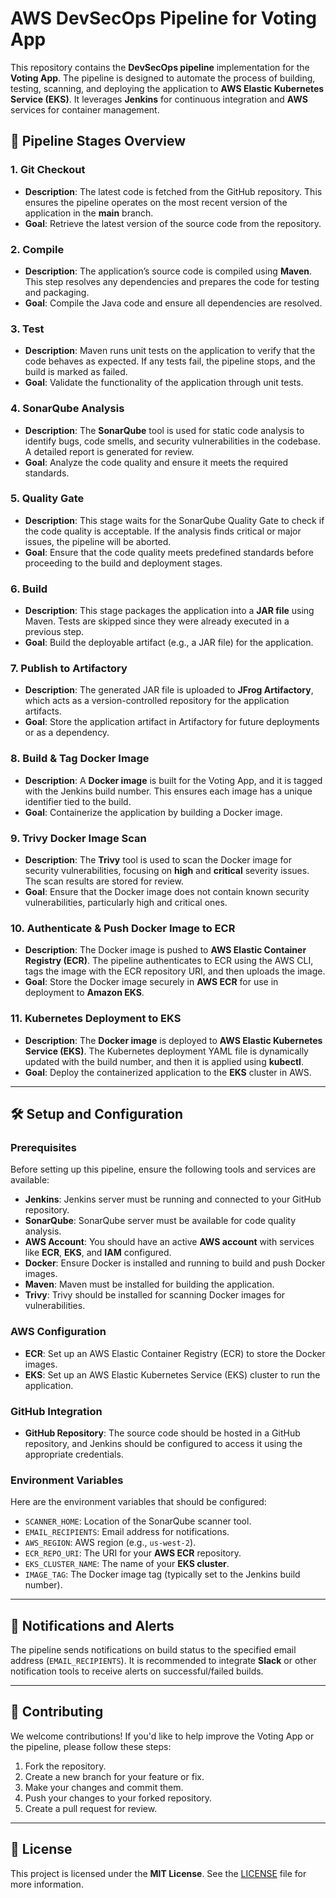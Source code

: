 # AWS DevSecOps Pipeline for Voting App

This repository contains the **DevSecOps pipeline** implementation for the **Voting App**. The pipeline is designed to automate the process of building, testing, scanning, and deploying the application to **AWS Elastic Kubernetes Service (EKS)**. It leverages **Jenkins** for continuous integration and **AWS** services for container management.

## 🚀 **Pipeline Stages Overview**

### 1. **Git Checkout**
   - **Description**: The latest code is fetched from the GitHub repository. This ensures the pipeline operates on the most recent version of the application in the **main** branch.
   - **Goal**: Retrieve the latest version of the source code from the repository.

### 2. **Compile**
   - **Description**: The application’s source code is compiled using **Maven**. This step resolves any dependencies and prepares the code for testing and packaging.
   - **Goal**: Compile the Java code and ensure all dependencies are resolved.

### 3. **Test**
   - **Description**: Maven runs unit tests on the application to verify that the code behaves as expected. If any tests fail, the pipeline stops, and the build is marked as failed.
   - **Goal**: Validate the functionality of the application through unit tests.

### 4. **SonarQube Analysis**
   - **Description**: The **SonarQube** tool is used for static code analysis to identify bugs, code smells, and security vulnerabilities in the codebase. A detailed report is generated for review.
   - **Goal**: Analyze the code quality and ensure it meets the required standards.

### 5. **Quality Gate**
   - **Description**: This stage waits for the SonarQube Quality Gate to check if the code quality is acceptable. If the analysis finds critical or major issues, the pipeline will be aborted.
   - **Goal**: Ensure that the code quality meets predefined standards before proceeding to the build and deployment stages.

### 6. **Build**
   - **Description**: This stage packages the application into a **JAR file** using Maven. Tests are skipped since they were already executed in a previous step.
   - **Goal**: Build the deployable artifact (e.g., a JAR file) for the application.

### 7. **Publish to Artifactory**
   - **Description**: The generated JAR file is uploaded to **JFrog Artifactory**, which acts as a version-controlled repository for the application artifacts.
   - **Goal**: Store the application artifact in Artifactory for future deployments or as a dependency.

### 8. **Build & Tag Docker Image**
   - **Description**: A **Docker image** is built for the Voting App, and it is tagged with the Jenkins build number. This ensures each image has a unique identifier tied to the build.
   - **Goal**: Containerize the application by building a Docker image.

### 9. **Trivy Docker Image Scan**
   - **Description**: The **Trivy** tool is used to scan the Docker image for security vulnerabilities, focusing on **high** and **critical** severity issues. The scan results are stored for review.
   - **Goal**: Ensure that the Docker image does not contain known security vulnerabilities, particularly high and critical ones.

### 10. **Authenticate & Push Docker Image to ECR**
   - **Description**: The Docker image is pushed to **AWS Elastic Container Registry (ECR)**. The pipeline authenticates to ECR using the AWS CLI, tags the image with the ECR repository URI, and then uploads the image.
   - **Goal**: Store the Docker image securely in **AWS ECR** for use in deployment to **Amazon EKS**.

### 11. **Kubernetes Deployment to EKS**
   - **Description**: The **Docker image** is deployed to **AWS Elastic Kubernetes Service (EKS)**. The Kubernetes deployment YAML file is dynamically updated with the build number, and then it is applied using **kubectl**.
   - **Goal**: Deploy the containerized application to the **EKS** cluster in AWS.

---

## 🛠 **Setup and Configuration**

### **Prerequisites**
Before setting up this pipeline, ensure the following tools and services are available:

- **Jenkins**: Jenkins server must be running and connected to your GitHub repository.
- **SonarQube**: SonarQube server must be available for code quality analysis.
- **AWS Account**: You should have an active **AWS account** with services like **ECR**, **EKS**, and **IAM** configured.
- **Docker**: Ensure Docker is installed and running to build and push Docker images.
- **Maven**: Maven must be installed for building the application.
- **Trivy**: Trivy should be installed for scanning Docker images for vulnerabilities.

### **AWS Configuration**
- **ECR**: Set up an AWS Elastic Container Registry (ECR) to store the Docker images.
- **EKS**: Set up an AWS Elastic Kubernetes Service (EKS) cluster to run the application.

### **GitHub Integration**
- **GitHub Repository**: The source code should be hosted in a GitHub repository, and Jenkins should be configured to access it using the appropriate credentials.

### **Environment Variables**
Here are the environment variables that should be configured:

- `SCANNER_HOME`: Location of the SonarQube scanner tool.
- `EMAIL_RECIPIENTS`: Email address for notifications.
- `AWS_REGION`: AWS region (e.g., `us-west-2`).
- `ECR_REPO_URI`: The URI for your **AWS ECR** repository.
- `EKS_CLUSTER_NAME`: The name of your **EKS cluster**.
- `IMAGE_TAG`: The Docker image tag (typically set to the Jenkins build number).

---

## 💬 **Notifications and Alerts**
The pipeline sends notifications on build status to the specified email address (`EMAIL_RECIPIENTS`). It is recommended to integrate **Slack** or other notification tools to receive alerts on successful/failed builds.

---

## 📝 **Contributing**

We welcome contributions! If you'd like to help improve the Voting App or the pipeline, please follow these steps:

1. Fork the repository.
2. Create a new branch for your feature or fix.
3. Make your changes and commit them.
4. Push your changes to your forked repository.
5. Create a pull request for review.

---

## 📜 **License**

This project is licensed under the **MIT License**. See the [LICENSE](LICENSE) file for more information.

